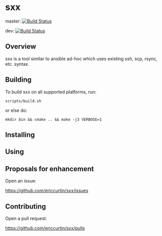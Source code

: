 # sxx 

master: [![Build Status](https://travis-ci.org/ericcurtin/sxx.svg?branch=master)](https://travis-ci.org/ericcurtin/sxx)

dev: [![Build Status](https://travis-ci.org/ericcurtin/sxx.svg?branch=dev)](https://travis-ci.org/ericcurtin/sxx)

## Overview

sxx is a tool similar to ansible ad-hoc which uses existing ssh, scp, rsync,
etc. syntax.

## Building

To build sxx on all supported platforms, run:

  `scripts/build.sh`

or else do:

  `mkdir bin && cmake .. && make -j3 VERBOSE=1`

## Installing

## Using

## Proposals for enhancement

Open an issue:

  https://github.com/ericcurtin/sxx/issues

## Contributing

Open a pull request:

  https://github.com/ericcurtin/sxx/pulls

